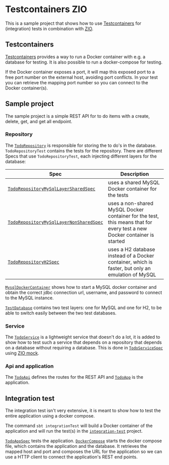 # Testcontainers ZIO
This is a sample project that shows how to use [Testcontainers](https://testcontainers.com/) for (integration) tests
in combination with [ZIO](https://zio.dev/).

## Testcontainers
[Testcontainers](https://testcontainers.com/) provides a way to run a Docker container with e.g. a database for testing.
It is also possible to run a docker-compose for testing.

If the Docker container exposes a port, it will map this exposed port to a 
free port number on the external host, avoiding port conflicts. In your test you can
retrieve the mapping port number so you can connect to the Docker container(s).

## Sample project
The sample project is a simple REST API for to do items with a create, delete, get, and
get all endpoint.

### Repository
The [`TodoRepository`](application/src/main/scala/repository/TodoRepository.scala) is responsible for storing the to do's in the database.
`TodoRepositoryTest` contains the tests for the repository. There are different Specs
that use `TodoRepositoryTest`, each injecting different layers for the database:

| Spec                                                                                                                         | Description                                                                                                             |
|------------------------------------------------------------------------------------------------------------------------------|-------------------------------------------------------------------------------------------------------------------------|
| [`TodoRepositoryMySqlLayerSharedSpec`](application/src/test/scala/repository/TodoRepositoryMySqlLayerSharedSpec.scala)       | uses a shared MySQL Docker container for the tests                                                                      |
| [`TodoRepositoryMySqlLayerNonSharedSpec`](application/src/test/scala/repository/TodoRepositoryMySqlLayerNonSharedSpec.scala) | uses a non-shared MySQL Docker container for the test, this means that for every test a new Docker container is started |
| [`TodoRepositoryH2Spec`](application/src/test/scala/repository/TodoRepositoryH2Spec.scala)                                   | uses a H2 database instead of a Docker container, which is faster, but only an emulation of MySQL                       |

[`MysqlDockerContainer`](application/src/test/scala/database/MySqlDockerContainer.scala) shows how to start a MySQL docker container and
obtain the correct jdbc connection url, username, and password to connect to the MySQL instance.

[`TestDatabase`](application/src/test/scala/database/TestDatabase.scala) contains two test layers: one for MySQL and one for H2, to be able
to switch easily between the two test databases.

### Service
The [`TodoService`](application/src/main/scala/service/TodoService.scala) is a lightweight service that doesn't do a lot, it is added to
show how to test such a service that depends on a repository that depends on a database
without requiring a database. This is done in [`TodoServiceSpec`](application/src/test/scala/service/TodoServiceSpec.scala) using [ZIO mock](https://github.com/zio/zio-mock).

### Api and application
The [`TodoApi`](application/src/main/scala/api/TodoApi.scala) defines the routes for the REST API and [`TodoApp`](application/src/main/scala/TodoApp.scala) is the application.

## Integration test
The integration test isn't very extensive, it is meant to show how to test the
entire application using a docker compose.

The command `sbt integrationTest` will build a Docker container of the application
and will run the test(s) in the [`integration-test`](integration-test) project.

[`TodoAppSpec`](integration-test/src/test/scala/TodoAppSpec.scala) tests the application. [`DockerCompose`](integration-test/src/test/scala/docker/DockerCompose.scala) starts the docker compose file, which
contains the application and the database. It retrieves the mapped host and port and
composes the URL for the application so we can use a HTTP client to connect
the application's REST end points.